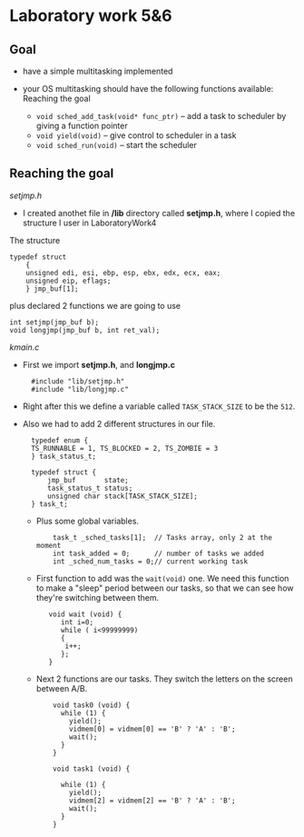 Laboratory work 5&6
=========

Goal
-
  - have a simple multitasking implemented
  - your OS multitasking should have the following functions available:
Reaching the goal
  
    - `void sched_add_task(void* func_ptr)` – add a task to scheduler by giving a function pointer
    - `void yield(void)` – give control to scheduler in a task
    - `void sched_run(void)` – start the scheduler

Reaching the goal
-

*setjmp.h*


  - I created anothet file in **/lib** directory called **setjmp.h**, where I copied the structure I user in LaboratoryWork4

The structure

    typedef struct
        {
        unsigned edi, esi, ebp, esp, ebx, edx, ecx, eax;
        unsigned eip, eflags;
        } jmp_buf[1];
        
plus declared 2 functions we are going to use 

    int setjmp(jmp_buf b);
    void longjmp(jmp_buf b, int ret_val);
    
*kmain.c*
  
- First we import **setjmp.h**, and **longjmp.c** 

        #include "lib/setjmp.h"
        #include "lib/longjmp.c"
- Right after this we define a variable called `TASK_STACK_SIZE` to be the `512`.
- Also we had to add 2 different structures in our file.
    
        typedef enum {
        TS_RUNNABLE = 1, TS_BLOCKED = 2, TS_ZOMBIE = 3
        } task_status_t;
 
        typedef struct {
            jmp_buf       state;
            task_status_t status;
            unsigned char stack[TASK_STACK_SIZE];
        } task_t;

  - Plus some global variables.
        
            task_t _sched_tasks[1];  // Tasks array, only 2 at the moment
            int task_added = 0;      // number of tasks we added
            int _sched_num_tasks = 0;// current working task

  -  First function to add was the `wait(void)` one. We need this function to make a "sleep" period between our tasks, so that we can see how they're switching between them.

            void wait (void) {
               int i=0;
               while ( i<99999999)
               {
                i++;
               };
            }

  - Next 2 functions are our tasks. They switch the letters on the screen between A/B.

            void task0 (void) {
              while (1) {
                yield();
                vidmem[0] = vidmem[0] == 'B' ? 'A' : 'B';
                wait();
              }
            }
            
            void task1 (void) {
            
              while (1) {
                yield();
                vidmem[2] = vidmem[2] == 'B' ? 'A' : 'B';
                wait();
              }
            }
            
    
            

